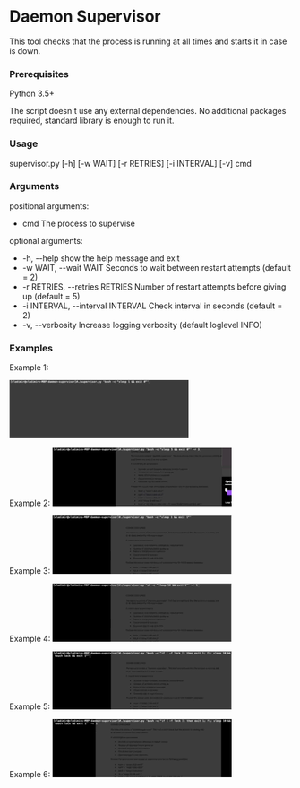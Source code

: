 # Daemon Supervisor
This tool checks that the process is running at all times and starts it in case is down.

### Prerequisites
Python 3.5+

The script doesn't use any external dependencies.
No additional packages required, standard library is enough to run it.

### Usage
supervisor.py [-h] [-w WAIT] [-r RETRIES] [-i INTERVAL] [-v] cmd

### Arguments

positional arguments:
-  cmd                   The process to supervise

optional arguments:
-  -h, --help                          show the help message and exit
-  -w WAIT, --wait WAIT                Seconds to wait between restart attempts (default = 2)
-  -r RETRIES, --retries RETRIES       Number of restart attempts before giving up (default = 5)
-  -i INTERVAL, --interval INTERVAL    Check interval in seconds (default = 2)
-  -v, --verbosity                     Increase logging verbosity (default loglevel INFO)

### Examples

Example 1:

![alt-text](https://raw.githubusercontent.com/vl-siedge/process-supervisor/master/examples/example-1.gif)

Example 2:
![alt-text](https://raw.githubusercontent.com/vl-siedge/process-supervisor/master/examples/example-2.gif)

Example 3:
![alt-text](https://raw.githubusercontent.com/vl-siedge/process-supervisor/master/examples/example-3.gif)

Example 4:
![alt-text](https://raw.githubusercontent.com/vl-siedge/process-supervisor/master/examples/example-4.gif)

Example 5:
![alt-text](https://raw.githubusercontent.com/vl-siedge/process-supervisor/master/examples/example-5.gif)

Example 6:
![alt-text](https://raw.githubusercontent.com/vl-siedge/process-supervisor/master/examples/example-6.gif)